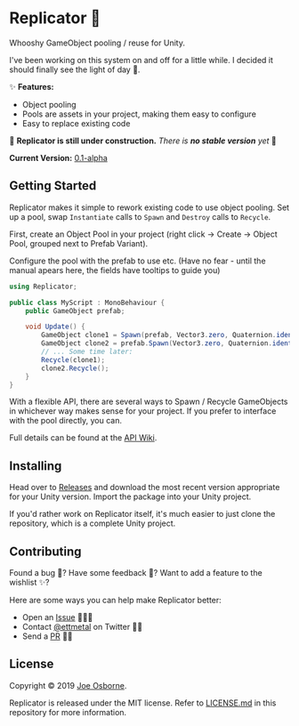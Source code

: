 # Replicator 🌌

Whooshy GameObject pooling / reuse for Unity.

I've been working on this system on and off for a little while. I decided it should finally see the light of day 🌄.

✨ __Features:__

- Object pooling
- Pools are assets in your project, making them easy to configure
- Easy to replace existing code

🚧 __Replicator is still under construction.__ *There is __no stable version__ yet* 🚧

__Current Version:__ [0.1-alpha](../../releases/tag/v0.1.1-alpha)

## Getting Started

Replicator makes it simple to rework existing code to use object pooling. Set up a pool, swap `Instantiate` calls to `Spawn` and `Destroy` calls to `Recycle`.

First, create an Object Pool in your project (right click -> Create -> Object Pool, grouped next to Prefab Variant).

Configure the pool with the prefab to use etc. (Have no fear - until the manual apears here, the fields have tooltips to guide you)

```csharp
using Replicator;

public class MyScript : MonoBehaviour {
    public GameObject prefab;

    void Update() {
        GameObject clone1 = Spawn(prefab, Vector3.zero, Quaternion.identity);
        GameObject clone2 = prefab.Spawn(Vector3.zero, Quaternion.identity);
        // ... Some time later:
        Recycle(clone1);
        clone2.Recycle();
    }
}
```

With a flexible API, there are several ways to Spawn / Recycle GameObjects in whichever way makes sense for your project. If you prefer to interface with the pool directly, you can.

Full details can be found at the [API Wiki](../../wiki/API).

## Installing

Head over to [Releases](../../releases) and download the most recent version appropriate for your Unity version. Import the package into your Unity project.

If you'd rather work on Replicator itself, it's much easier to just clone the repository, which is a complete Unity project.

## Contributing

Found a bug 🐛?
Have some feedback 💭?
Want to add a feature to the wishlist ✨?

Here are some ways you can help make Replicator better:

- Open an [Issue](../../issues) 🐛💭✨
- Contact [@ettmetal] on Twitter 💭✨
- Send a [PR](../../pulls) 🐛✨

[@ettmetal]: https://twitter.com/ettmetal

## License

Copyright © 2019 [Joe Osborne](https://gihub.com/ettmetal/).

Replicator is released under the MIT license. Refer to [LICENSE.md](LICENSE.md) in this repository for more information.

